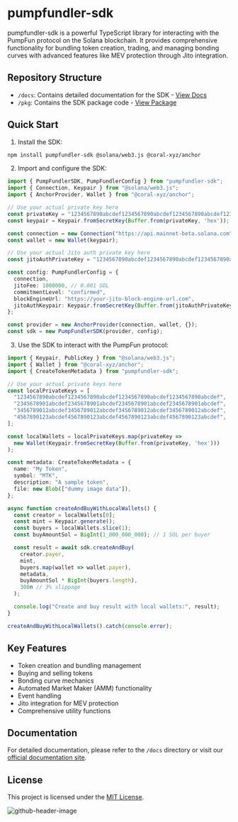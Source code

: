 # pumpfundler-sdk

pumpfundler-sdk is a powerful TypeScript library for interacting with the PumpFun protocol on the Solana blockchain. It provides comprehensive functionality for bundling token creation, trading, and managing bonding curves with advanced features like MEV protection through Jito integration.

## Repository Structure

- `/docs`: Contains detailed documentation for the SDK - [View Docs](https://pumpfundler.mintlify.app/)
- `/pkg`: Contains the SDK package code - [View Package](https://www.npmjs.com/package/pumpfundler-sdk)

## Quick Start

1. Install the SDK:

```bash
npm install pumpfundler-sdk @solana/web3.js @coral-xyz/anchor
```

2. Import and configure the SDK:

```typescript
import { PumpFundlerSDK, PumpFundlerConfig } from "pumpfundler-sdk";
import { Connection, Keypair } from "@solana/web3.js";
import { AnchorProvider, Wallet } from "@coral-xyz/anchor";

// Use your actual private key here
const privateKey = "1234567890abcdef1234567890abcdef1234567890abcdef1234567890abcdef";
const keypair = Keypair.fromSecretKey(Buffer.from(privateKey, 'hex'));

const connection = new Connection("https://api.mainnet-beta.solana.com");
const wallet = new Wallet(keypair);

// Use your actual Jito auth private key here
const jitoAuthPrivateKey = "1234567890abcdef1234567890abcdef1234567890abcdef1234567890abcdef";

const config: PumpFundlerConfig = {
  connection,
  jitoFee: 1000000, // 0.001 SOL
  commitmentLevel: "confirmed",
  blockEngineUrl: "https://your-jito-block-engine-url.com",
  jitoAuthKeypair: Keypair.fromSecretKey(Buffer.from(jitoAuthPrivateKey, 'hex')),
};

const provider = new AnchorProvider(connection, wallet, {});
const sdk = new PumpFundlerSDK(provider, config);
```

3. Use the SDK to interact with the PumpFun protocol:

```typescript
import { Keypair, PublicKey } from "@solana/web3.js";
import { Wallet } from "@coral-xyz/anchor";
import { CreateTokenMetadata } from "pumpfundler-sdk";

// Use your actual private keys here
const localPrivateKeys = [
  "1234567890abcdef1234567890abcdef1234567890abcdef1234567890abcdef",
  "2345678901abcdef2345678901abcdef2345678901abcdef2345678901abcdef",
  "3456789012abcdef3456789012abcdef3456789012abcdef3456789012abcdef",
  "4567890123abcdef4567890123abcdef4567890123abcdef4567890123abcdef",
];

const localWallets = localPrivateKeys.map(privateKey => 
  new Wallet(Keypair.fromSecretKey(Buffer.from(privateKey, 'hex')))
);

const metadata: CreateTokenMetadata = {
  name: "My Token",
  symbol: "MTK",
  description: "A sample token",
  file: new Blob(["dummy image data"]),
};

async function createAndBuyWithLocalWallets() {
  const creator = localWallets[0];
  const mint = Keypair.generate();
  const buyers = localWallets.slice(1);
  const buyAmountSol = BigInt(1_000_000_000); // 1 SOL per buyer

  const result = await sdk.createAndBuy(
    creator.payer,
    mint,
    buyers.map(wallet => wallet.payer),
    metadata,
    buyAmountSol * BigInt(buyers.length),
    300n // 3% slippage
  );

  console.log("Create and buy result with local wallets:", result);
}

createAndBuyWithLocalWallets().catch(console.error);
```

## Key Features

- Token creation and bundling management
- Buying and selling tokens
- Bonding curve mechanics
- Automated Market Maker (AMM) functionality
- Event handling
- Jito integration for MEV protection
- Comprehensive utility functions

## Documentation

For detailed documentation, please refer to the `/docs` directory or visit our [official documentation site](https://pumpfundler.mintlify.app/).

## License

This project is licensed under the [MIT License](LICENSE).

![github-header-image](https://github.com/user-attachments/assets/d0944308-5979-4521-a000-0a40332998f4)
